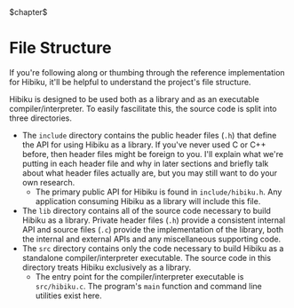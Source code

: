 <div class="number1">$chapter$</div>

# File Structure

If you're following along or thumbing through the reference implementation for
Hibiku, it'll be helpful to understand the project's file structure.

Hibiku is designed to be used both as a library and as an executable
compiler/interpreter. To easily fascilitate this, the source code is split into
three directories.
- The `include` directory contains the public header files (`.h`) that define
  the API for using Hibiku as a library. If you've never used C or C++ before,
  then header files might be foreign to you. I'll explain what we're putting in
  each header file and why in later sections and briefly talk about what header
  files actually are, but you may still want to do your own research.
  - The primary public API for Hibiku is found in `include/hibiku.h`. Any
    application consuming Hibiku as a library will include this file.
- The `lib` directory contains all of the source code necessary to build Hibiku
  as a library. Private header files (`.h`) provide a consistent internal API
  and source files (`.c`) provide the implementation of the library, both the
  internal and external APIs and any miscellaneous supporting code.
- The `src` directory contains only the code necessary to build Hibiku as a
  standalone compiler/interpreter executable. The source code in this directory
  treats Hibiku exclusively as a library.
  - The entry point for the compiler/interpreter executable is `src/hibiku.c`.
    The program's `main` function and command line utilities exist here.
